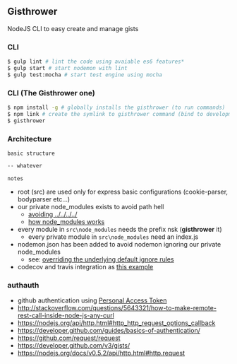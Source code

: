 ## Gisthrower
NodeJS CLI to easy create and manage gists

### CLI
```sh
$ gulp lint # lint the code using avaiable es6 features*
$ gulp start # start nodemon with lint
$ gulp test:mocha # start test engine using mocha
```

### CLI (The Gisthrower one)
```sh
$ npm install -g # globally installs the gisthrower (to run commands)
$ npm link # create the symlink to gisthrower command (bind to development/code local repository)
$ gisthrower
```

### Architecture
`basic structure`
```sh
-- whatever
```

`notes`
- root (src) are used only for express basic configurations (cookie-parser, bodyparser etc...)
- our private node_modules exists to avoid path hell
  - [avoiding ../../../../](https://github.com/substack/browserify-handbook#avoiding-)
  - [how node_modules works](https://github.com/substack/browserify-handbook#how-node_modules-works)
- every module in `src\node_modules` needs the prefix nsk (**gisthrower** it)
  - every private module in `src\node_modules` need an index.js
- nodemon.json has been added to avoid nodemon ignoring our private node_modules
  - see: [overriding the underlying default ignore rules](https://github.com/remy/nodemon/blob/master/faq.md#overriding-the-underlying-default-ignore-rules)
- codecov and travis integration as [this example](https://github.com/codecov/example-node)

### authauth

- github authentication using [Personal Access Token](https://developer.github.com/v3/auth/)
- http://stackoverflow.com/questions/5643321/how-to-make-remote-rest-call-inside-node-js-any-curl
- https://nodejs.org/api/http.html#http_http_request_options_callback
- https://developer.github.com/guides/basics-of-authentication/
- https://github.com/request/request
- https://developer.github.com/v3/gists/
- https://nodejs.org/docs/v0.5.2/api/http.html#http.request
